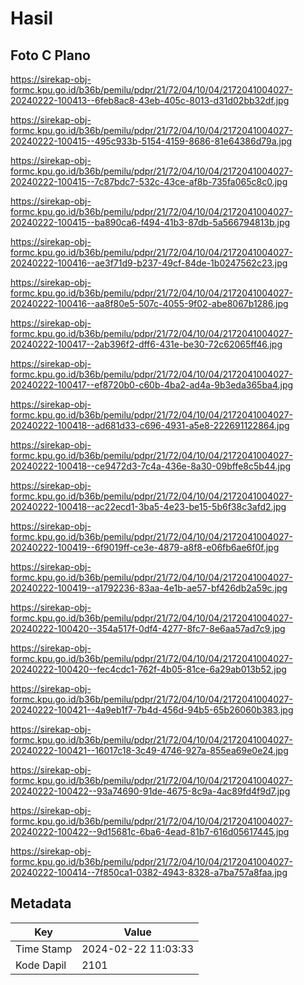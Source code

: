 # Hasil

## Foto C Plano

https://sirekap-obj-formc.kpu.go.id/b36b/pemilu/pdpr/21/72/04/10/04/2172041004027-20240222-100413--6feb8ac8-43eb-405c-8013-d31d02bb32df.jpg

https://sirekap-obj-formc.kpu.go.id/b36b/pemilu/pdpr/21/72/04/10/04/2172041004027-20240222-100415--495c933b-5154-4159-8686-81e64386d79a.jpg

https://sirekap-obj-formc.kpu.go.id/b36b/pemilu/pdpr/21/72/04/10/04/2172041004027-20240222-100415--7c87bdc7-532c-43ce-af8b-735fa065c8c0.jpg

https://sirekap-obj-formc.kpu.go.id/b36b/pemilu/pdpr/21/72/04/10/04/2172041004027-20240222-100415--ba890ca6-f494-41b3-87db-5a566794813b.jpg

https://sirekap-obj-formc.kpu.go.id/b36b/pemilu/pdpr/21/72/04/10/04/2172041004027-20240222-100416--ae3f71d9-b237-49cf-84de-1b0247562c23.jpg

https://sirekap-obj-formc.kpu.go.id/b36b/pemilu/pdpr/21/72/04/10/04/2172041004027-20240222-100416--aa8f80e5-507c-4055-9f02-abe8067b1286.jpg

https://sirekap-obj-formc.kpu.go.id/b36b/pemilu/pdpr/21/72/04/10/04/2172041004027-20240222-100417--2ab396f2-dff6-431e-be30-72c62065ff46.jpg

https://sirekap-obj-formc.kpu.go.id/b36b/pemilu/pdpr/21/72/04/10/04/2172041004027-20240222-100417--ef8720b0-c60b-4ba2-ad4a-9b3eda365ba4.jpg

https://sirekap-obj-formc.kpu.go.id/b36b/pemilu/pdpr/21/72/04/10/04/2172041004027-20240222-100418--ad681d33-c696-4931-a5e8-222691122864.jpg

https://sirekap-obj-formc.kpu.go.id/b36b/pemilu/pdpr/21/72/04/10/04/2172041004027-20240222-100418--ce9472d3-7c4a-436e-8a30-09bffe8c5b44.jpg

https://sirekap-obj-formc.kpu.go.id/b36b/pemilu/pdpr/21/72/04/10/04/2172041004027-20240222-100418--ac22ecd1-3ba5-4e23-be15-5b6f38c3afd2.jpg

https://sirekap-obj-formc.kpu.go.id/b36b/pemilu/pdpr/21/72/04/10/04/2172041004027-20240222-100419--6f9019ff-ce3e-4879-a8f8-e06fb6ae6f0f.jpg

https://sirekap-obj-formc.kpu.go.id/b36b/pemilu/pdpr/21/72/04/10/04/2172041004027-20240222-100419--a1792236-83aa-4e1b-ae57-bf426db2a59c.jpg

https://sirekap-obj-formc.kpu.go.id/b36b/pemilu/pdpr/21/72/04/10/04/2172041004027-20240222-100420--354a517f-0df4-4277-8fc7-8e6aa57ad7c9.jpg

https://sirekap-obj-formc.kpu.go.id/b36b/pemilu/pdpr/21/72/04/10/04/2172041004027-20240222-100420--fec4cdc1-762f-4b05-81ce-6a29ab013b52.jpg

https://sirekap-obj-formc.kpu.go.id/b36b/pemilu/pdpr/21/72/04/10/04/2172041004027-20240222-100421--4a9eb1f7-7b4d-456d-94b5-65b26060b383.jpg

https://sirekap-obj-formc.kpu.go.id/b36b/pemilu/pdpr/21/72/04/10/04/2172041004027-20240222-100421--16017c18-3c49-4746-927a-855ea69e0e24.jpg

https://sirekap-obj-formc.kpu.go.id/b36b/pemilu/pdpr/21/72/04/10/04/2172041004027-20240222-100422--93a74690-91de-4675-8c9a-4ac89fd4f9d7.jpg

https://sirekap-obj-formc.kpu.go.id/b36b/pemilu/pdpr/21/72/04/10/04/2172041004027-20240222-100422--9d15681c-6ba6-4ead-81b7-616d05617445.jpg

https://sirekap-obj-formc.kpu.go.id/b36b/pemilu/pdpr/21/72/04/10/04/2172041004027-20240222-100414--7f850ca1-0382-4943-8328-a7ba757a8faa.jpg


## Metadata

| Key        | Value               |
| ---------- | ------------------- |
| Time Stamp | 2024-02-22 11:03:33 |
| Kode Dapil | 2101                |



